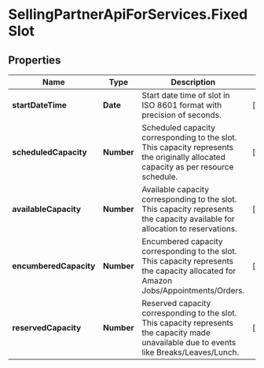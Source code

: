 # SellingPartnerApiForServices.FixedSlot

## Properties
Name | Type | Description | Notes
------------ | ------------- | ------------- | -------------
**startDateTime** | **Date** | Start date time of slot in ISO 8601 format with precision of seconds. | [optional] 
**scheduledCapacity** | **Number** | Scheduled capacity corresponding to the slot. This capacity represents the originally allocated capacity as per resource schedule. | [optional] 
**availableCapacity** | **Number** | Available capacity corresponding to the slot. This capacity represents the capacity available for allocation to reservations. | [optional] 
**encumberedCapacity** | **Number** | Encumbered capacity corresponding to the slot. This capacity represents the capacity allocated for Amazon Jobs/Appointments/Orders. | [optional] 
**reservedCapacity** | **Number** | Reserved capacity corresponding to the slot. This capacity represents the capacity made unavailable due to events like Breaks/Leaves/Lunch. | [optional] 


